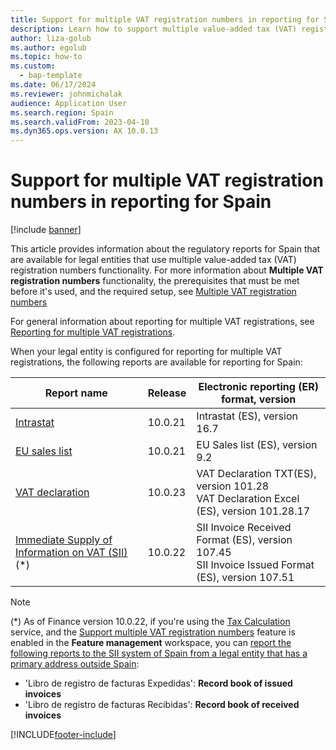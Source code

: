 ```yaml
---
title: Support for multiple VAT registration numbers in reporting for Spain
description: Learn how to support multiple value-added tax (VAT) registration numbers in reporting for Spain, including a table that showing releases for various report names.
author: liza-golub
ms.author: egolub
ms.topic: how-to
ms.custom: 
  - bap-template
ms.date: 06/17/2024
ms.reviewer: johnmichalak
audience: Application User
ms.search.region: Spain
ms.search.validFrom: 2023-04-10
ms.dyn365.ops.version: AX 10.0.13
---
```


# Support for multiple VAT registration numbers in reporting for Spain

[!include [banner](../../includes/banner.md)]

This article provides information about the regulatory reports for Spain that are available for legal entities that use multiple value-added tax (VAT) registration numbers functionality. For more information about **Multiple VAT registration numbers** functionality, the prerequisites that must be met before it's used, and the required setup, see [Multiple VAT registration numbers](../global/emea-multiple-vat-registration-numbers.md)

For general information about reporting for multiple VAT registrations, see [Reporting for multiple VAT registrations](../global/emea-reporting-for-multiple-vat-registrations.md).

When your legal entity is configured for reporting for multiple VAT registrations, the following reports are available for reporting for Spain:

| Report name     | Release | Electronic reporting (ER) format, version                |
|-----------------|---------|-----------------------------------|
| [Intrastat](emea-esp-intrastat.md)       | 10.0.21 | Intrastat (ES), version 16.7      |
| [EU sales list](emea-esp-sales-list.md)   | 10.0.21 | 	EU Sales list (ES), version 9.2 |
| [VAT declaration](emea-esp-vat-declaration-spain.md) | 10.0.23 | VAT Declaration TXT(ES), version 101.28<br>VAT Declaration Excel (ES), version 101.28.17 |
| [Immediate Supply of Information on VAT (SII)](emea-esp-sii.md)(*) | 10.0.22 | SII Invoice Received Format (ES), version 107.45<br>SII Invoice Issued Format (ES), version 107.51 |

> [!NOTE]
> (*) As of Finance version 10.0.22, if you're using the [Tax Calculation](../global/global-tax-calcuation-service-overview.md) service, and the [Support multiple VAT registration numbers](../global/emea-multiple-vat-registration-numbers.md) feature is enabled in the **Feature management** workspace, you can [report the following reports to the SII system of Spain from a legal entity that has a primary address outside Spain](emea-esp-sii.md#multiple-vat):
> - 'Libro de registro de facturas Expedidas': **Record book of issued invoices**
> - 'Libro de registro de facturas Recibidas': **Record book of received invoices**



[!INCLUDE[footer-include](../../../includes/footer-banner.md)]
